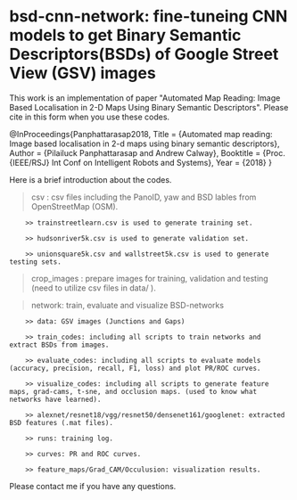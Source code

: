 # bsd-cnn-network: fine-tuneing CNN models to get Binary Semantic Descriptors(BSDs) of Google Street View (GSV) images

This work is an implementation of paper "Automated Map Reading: Image Based Localisation in 2-D Maps Using Binary Semantic Descriptors". 
Please cite in this form when you use these codes.


@InProceedings{Panphattarasap2018,
  Title = {Automated map reading: Image based localisation in 2-d maps using binary semantic descriptors},
  Author = {Pilailuck Panphattarasap and Andrew Calway},
  Booktitle = {Proc. {IEEE/RSJ} Int Conf on Intelligent Robots and Systems},
  Year = {2018}
}

Here is a brief introduction about the codes. 

> csv : csv files including the PanoID, yaw and BSD lables from OpenStreetMap (OSM).

        >> trainstreetlearn.csv is used to generate training set.

        >> hudsonriver5k.csv is used to generate validation set.

        >> unionsquare5k.csv and wallstreet5k.csv is used to generate testing sets.

> crop_images : prepare images for training, validation and testing (need to utilize csv files in data/ ).

> network: train, evaluate and visualize BSD-networks 

        >> data: GSV images (Junctions and Gaps)

        >> train_codes: including all scripts to train networks and extract BSDs from images.

        >> evaluate_codes: including all scripts to evaluate models (accuracy, precision, recall, F1, loss) and plot PR/ROC curves.

        >> visualize_codes: including all scripts to generate feature maps, grad-cams, t-sne, and occlusion maps. (used to know what networks have learned).

        >> alexnet/resnet18/vgg/resnet50/densenet161/googlenet: extracted BSD features (.mat files).

        >> runs: training log.

        >> curves: PR and ROC curves.

        >> feature_maps/Grad_CAM/Occulusion: visualization results.

Please contact me if you have any questions.
